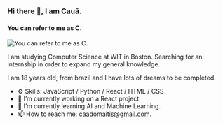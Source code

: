 ### Hi there 👋, I am Cauã.
#### You can refer to me as C.
![You can refer to me as C.](https://raw.githubusercontent.com/MicaelliMedeiros/micaellimedeiros/master/image/computer-illustration.png)


I am studying Computer Science at WIT in Boston. Searching for an internship in order to expand my general knowledge.

I am 18 years old, from brazil and I have lots of dreams to be completed.

- ⚙️ Skills: JavaScript / Python / React / HTML / CSS
- 🔭 I’m currently working on a React project. 
- 🌱 I’m currently learning AI and Machine Learning. 
- 📫 How to reach me: caadomaitis@gmail.com. 
